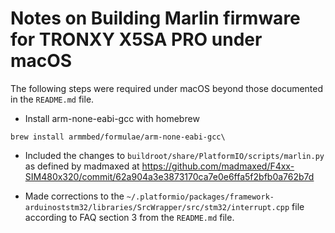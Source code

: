 # Notes on Building Marlin firmware for TRONXY X5SA PRO under macOS

The following steps were required under macOS beyond those documented in the `README.md` file.

- Install arm-none-eabi-gcc with homebrew

`brew install armmbed/formulae/arm-none-eabi-gcc\`

- Included the changes to `buildroot/share/PlatformIO/scripts/marlin.py` as defined by madmaxed at <https://github.com/madmaxed/F4xx-SIM480x320/commit/62a904a3e3873170ca7e0e6ffa5f2bfb0a762b7d>

- Made corrections to the `~/.platformio/packages/framework-arduinoststm32/libraries/SrcWrapper/src/stm32/interrupt.cpp` file according to FAQ section 3 from the `README.md` file.
